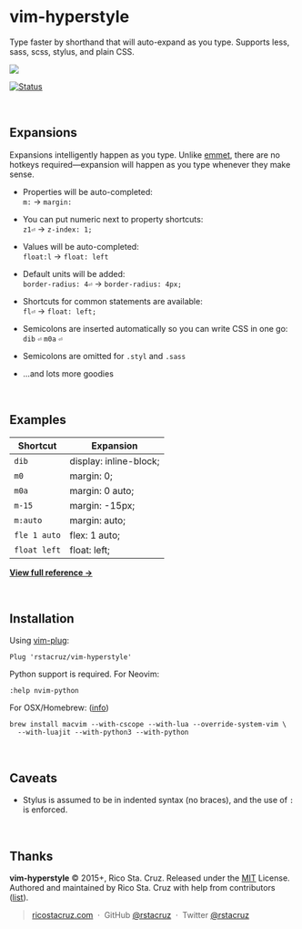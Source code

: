 # vim-hyperstyle

Type faster by shorthand that will auto-expand as you type. Supports less, sass, scss, stylus, and plain CSS.

![](https://raw.githubusercontent.com/rstacruz/vim-hyperstyle/gh-pages/screencast.gif?2)

[![Status](https://travis-ci.org/rstacruz/vim-hyperstyle.svg?branch=master)](https://travis-ci.org/rstacruz/vim-hyperstyle)

<br>

## Expansions

Expansions intelligently happen as you type. Unlike [emmet], there are no hotkeys required—expansion will happen as you type whenever they make sense.

* Properties will be auto-completed:<br>`m:` → `margin:`

* You can put numeric next to property shortcuts:<br>`z1⏎` → `z-index: 1;`

* Values will be auto-completed:<br>`float:l` → `float: left`

* Default units will be added:<br>`border-radius: 4⏎` → `border-radius: 4px;`

* Shortcuts for common statements are available:<br>`fl⏎` → `float: left;`

* Semicolons are inserted automatically so you can write CSS in one go:<br>`dib` `⏎` `m0a` `⏎`

* Semicolons are omitted for `.styl` and `.sass`

* ...and lots more goodies

<br>

## Examples

| Shortcut     | Expansion              |
| ---          | ---                    |
| `dib`        | display: inline-block; |
| `m0`         | margin: 0;             |
| `m0a`        | margin: 0 auto;        |
| `m-15`       | margin: -15px;         |
| `m:auto`     | margin: auto;          |
| `fle 1 auto` | flex: 1 auto;          |
| `float left` | float: left;           |

**[View full reference →](REFERENCE.md)**

<br>

## Installation

Using [vim-plug]:

```vim
Plug 'rstacruz/vim-hyperstyle'
```

Python support is required. For Neovim:

    :help nvim-python

For OSX/Homebrew: ([info](http://ricostacruz.com/til/use-macvim-with-lua.html))

```
brew install macvim --with-cscope --with-lua --override-system-vim \
  --with-luajit --with-python3 --with-python
```

<br>

## Caveats

* Stylus is assumed to be in indented syntax (no braces), and the use of `: ` is enforced.

<br>

## Thanks

**vim-hyperstyle** © 2015+, Rico Sta. Cruz. Released under the [MIT] License.<br>
Authored and maintained by Rico Sta. Cruz with help from contributors ([list][contributors]).

> [ricostacruz.com](http://ricostacruz.com) &nbsp;&middot;&nbsp;
> GitHub [@rstacruz](https://github.com/rstacruz) &nbsp;&middot;&nbsp;
> Twitter [@rstacruz](https://twitter.com/rstacruz)

[MIT]: http://mit-license.org/
[contributors]: http://github.com/rstacruz/vim-hyperstyle/contributors
[vim-plug]: https://github.com/junegunn/vim-plug
[emmet]: http://emmet.io/
